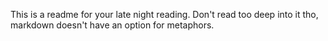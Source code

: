 This is a readme for your late night reading. Don't read too deep into it tho, markdown doesn't have an option for metaphors.
